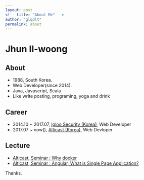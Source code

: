 ```yaml
---
layout: post
<!-- title: "About Me" -->
author: "glqdlt"
permalink: about
---
```


# Jhun Il-woong

## About
+ 1988, South Korea.
+ Web Developer(since 2014).
+ Java, Javascript, Scala
+ Like write posting, programing, yoga and drink

## Career

+ 2014.10 ~ 2017.07, [Igloo Security (Korea)](http://www.igloosec.co.kr/en/index.do), Web Developer
+ 2017.07 ~ now(), [Alticast (Korea)](http://www.alticast.com/main.html), Web Devloper

## Lecture

+ [Alticast, Seminar : Why docker](https://www.slideshare.net/Jhunww/why-docker-80198509)
+ [Alticast, Seminar : Angular, What is Single Page Application?](https://www.slideshare.net/Jhunww/angular-what-is-singlepageapplication)

Thanks.
